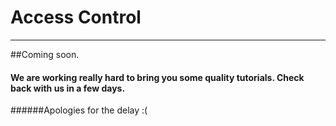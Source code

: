 ﻿# Access Control
----

##Coming soon.

#### We are working really hard to bring you some quality tutorials. Check back with us in a few days.

######Apologies for the delay :(